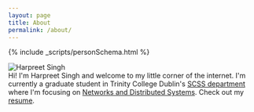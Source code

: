 ```yaml
---
layout: page
title: About
permalink: /about/
---
```

{% include _scripts/personSchema.html %}
<div class="mdl-grid">
<div class="mdl-cell mdl-cell--5-col card shadowDepth1">
<img src="../images/me.jpg" class="shadowDepth1" alt="Harpreet Singh"/>
</div>
<div class="mdl-cell mdl-cell--7-col card card__padding shadowDepth1">
</div>
<div class="mdl-cell mdl-cell--12-col card card__padding shadowDepth1">
Hi! I'm Harpreet Singh and welcome to my little corner of the internet. I'm currently a graduate student in Trinity College Dublin's <a href="https://www.scss.tcd.ie/">SCSS department</a> where I'm focusing on <a href="https://www.scss.tcd.ie/postgraduate/mscnds/">Networks and Distributed Systems</a>. Check out my <a href="../HarpreetSinghCV.pdf">resume</a>.
</div>
</div>